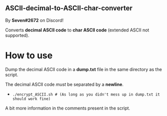 ## ASCII-decimal-to-ASCII-char-converter

By <strong>Seven#2672</strong> on Discord!

Converts <strong>decimal ASCII code</strong> to <strong>char ASCII code</strong> (extended ASCII not supported).

# How to use

Dump the decimal ASCII code in a <strong>dump.txt</strong> file in the same directory as the script.

The decimal ASCII code <em>must</em> be separated by a <strong>newline</strong>.

<ul><li><code>./encrypt_ASCII.sh # (As long as you didn't mess up in dump.txt it should work fine)</code></li></ul>

A bit more information in the comments present in the script.
